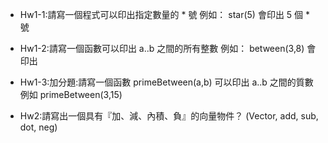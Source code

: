 * Hw1-1:請寫一個程式可以印出指定數量的 * 號
例如： star(5) 會印出 5 個 * 號

* Hw1-2:請寫一個函數可以印出 a..b 之間的所有整數
例如： between(3,8) 會印出

* Hw1-3:加分題:請寫一個函數 primeBetween(a,b) 可以印出 a..b 之間的質數
例如 primeBetween(3,15)

* Hw2:請寫出一個具有『加、減、內積、負』的向量物件？ (Vector, add, sub, dot, neg)